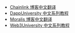 +   [Chainlink 博客中文翻译](docs/chainlink-blog/README.md)
+   [DappUniversity 中文系列教程](docs/dapp-univ/README.md)
+   [Moralis 博客中文翻译](docs/moralis-blog/README.md)
+   [Web3University 中文系列教程](docs/web3-univ/README.md)